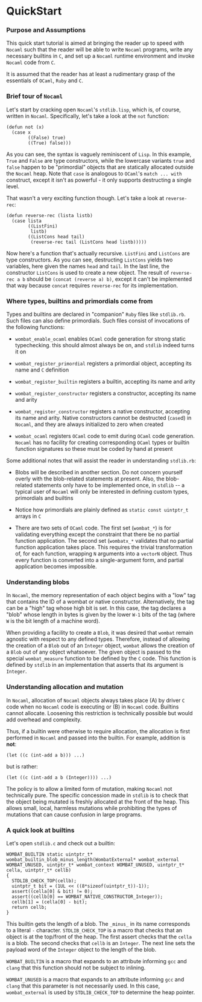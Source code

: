 # QuickStart

### Purpose and Assumptions

This quick start tutorial is aimed at bringing the reader up to speed
with `Nocaml` such that the reader will be able to write `Nocaml`
programs, write any necessary builtins in `C`, and set up a `Nocaml`
runtime environment and invoke `Nocaml` code from `C`.

It is assumed that the reader has at least a rudimentary grasp of the
essentials of `OCaml`, `Ruby` and `C`.

### Brief tour of `Nocaml`

Let's start by cracking open `Nocaml`'s `stdlib.lisp`, which is, of
course, written in `Nocaml`. Specifically, let's take a look at the
`not` function:

```
(defun not (x)
  (case x
        ((False) true)
        ((True) false)))
```

As you can see, the syntax is vaguely reminiscent of `Lisp`. In this
example, `True` and `False` are type constructors, while the lowercase
variants `true` and `false` happen to be "primordial" objects that are
statically allocated outside the `Nocaml` heap. Note that `case` is
analogous to `OCaml`'s `match ... with` construct, except it isn't as
powerful - it only supports destructing a single level.

That wasn't a very exciting function though. Let's take a look at
`reverse-rec`:

```
(defun reverse-rec (lista listb)
  (case lista
        ((ListFini)
         listb)
        ((ListCons head tail)
         (reverse-rec tail (ListCons head listb)))))
```

Now here's a function that's actually recursive. `ListFini` and
`ListCons` are type constructors. As you can see, destructing
`ListCons` yields two variables, here given the names `head` and
`tail`. In the last line, the constructor `ListCons` is used to create
a new object. The result of `reverse-rec a b` should be `(concat
(reverse a) b)`, except it can't be implemented that way because
`concat` requires `reverse-rec` for its implementation.

### Where types, builtins and primordials come from

Types and builtins are declared in "companion" `Ruby` files like
`stdlib.rb`. Such files can also define primordials. Such files
consist of invocations of the following functions:

* `wombat_enable_ocaml` enables `OCaml` code generation for strong
  static typechecking. this should almost always be on, and `stdlib`
  indeed turns it on

* `wombat_register_primordial` registers a primordial object,
  accepting its name and `C` definition

* `wombat_register_builtin` registers a builtin, accepting its name
  and arity

* `wombat_register_constructor` registers a constructor, accepting its
  name and arity

* `wombat_register_constructor` registers a native constructor,
  accepting its name and arity. Native constructors cannot be
  destructed (`case`d) in `Nocaml`, and they are always initialized to
  zero when created

* `wombat_ocaml` registers `OCaml` code to emit during `OCaml` code
  generation. `Nocaml` has no facility for creating corresponding
  `OCaml` types or builtin function signatures so these must be coded
  by hand at present

Some additional notes that will assist the reader in understanding
`stdlib.rb`:

* Blobs will be described in another section. Do not concern yourself
  overly with the blob-related statements at present. Also, the
  blob-related statements only have to be implemented once, in
  `stdlib` -- a typical user of `Nocaml` will only be interested in
  defining custom types, primordials and builtins

* Notice how primordials are plainly defined as `static const
  uintptr_t` arrays in `C`

* There are two sets of `OCaml` code. The first set (`wombat_*`) is
  for validating everything except the constraint that there be no
  partial function application. The second set (`wombatx_*` validates
  that no partial function application takes place. This requires the
  trivial transformation of, for each function, wrapping `N` arguments
  into a `vectorN` object. Thus every function is converted into a
  single-argument form, and partial application becomes
  impossible.

### Understanding blobs

In `Nocaml`, the memory representation of each object begins with a
"low" tag that contains the ID of a wombat or native
constructor. Alternatively, the tag can be a "high" tag whose high bit
is set. In this case, the tag declares a "blob" whose length in bytes
is given by the lower `W-1` bits of the tag (where `W` is the bit
length of a machine word).

When providing a facility to create a `Blob`, it was desired that
`wombat` remain agnostic with respect to any defined types. Therefore,
instead of allowing the creation of a `Blob` out of an `Integer`
object, `wombat` allows the creation of a `Blob` out of any object
whatsoever. The given object is passed to the special `wombat_measure`
function to be defined by the `C` code. This function is defined by
`stdlib` in an implementation that asserts that its argument is
`Integer`.

### Understanding allocation and mutation

In `Nocaml`, allocation of `Nocaml` objects always takes place (A) by
driver `C` code when no `Nocaml` code is executing or (B) in `Nocaml`
code. Builtins cannot allocate. Loosening this restriction is
technically possible but would add overhead and complexity.

Thus, if a builtin were otherwise to require allocation, the
allocation is first performed in `Nocaml` and passed into the
builtin. For example, addition is **not**:

```
(let ((c (int-add a b))) ...)
```

but is rather:

```
(let ((c (int-add a b (Integer)))) ...)
```

The policy is to allow a limited form of mutation, making `Nocaml` not
technically pure. The specific concession made in `stdlib` is to check
that the object being mutated is freshly allocated at the front of the
heap. This allows small, local, harmless mutations while prohibiting
the types of mutations that can cause confusion in large programs.

### A quick look at builtins

Let's open `stdlib.c` and check out a builtin:

```
WOMBAT_BUILTIN static uintptr_t* wombat_builtin_blob_minus_length(WombatExternal* wombat_external WOMBAT_UNUSED, uintptr_t* wombat_context WOMBAT_UNUSED, uintptr_t* cella, uintptr_t* cellb)
{
  STDLIB_CHECK_TOP(cellb);
  uintptr_t bit = (1UL << ((8*sizeof(uintptr_t))-1));
  assert((cella[0] & bit) != 0);
  assert((cellb[0] == WOMBAT_NATIVE_CONSTRUCTOR_Integer));
  cellb[1] = (cella[0] - bit);
  return cellb;
}
```

This builtin gets the length of a blob. The `_minus_` in its name
corresponds to a literal `-` character. `STDLIB_CHECK_TOP` is a macro
that checks that an object is at the top/front of the heap. The first
assert checks that the `cella` is a blob. The second checks that
`cellb` is an `Integer`. The next line sets the payload word of the
`Integer` object to the length of the blob.

`WOMBAT_BUILTIN` is a macro that expands to an attribute informing
`gcc` and `clang` that this function should not be subject to
inlining.

`WOMBAT_UNUSED` is a macro that expands to an attribute informing
`gcc` and `clang` that this parameter is not necessarily used. In this
case, `wombat_external` is used by `STDLIB_CHECK_TOP` to determine the
heap pointer.

